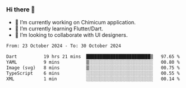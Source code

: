 ### Hi there 👋

<!--
**devcat37/devcat37** is a ✨ _special_ ✨ repository because its `README.md` (this file) appears on your GitHub profile.-->


- 🔭 I’m currently working on Chimicum application.
- 🌱 I’m currently learning Flutter/Dart.
- 👯 I’m looking to collaborate with UI designers.
<!-- - 🤔 I’m looking for help with ... -->

<!--START_SECTION:waka-->

```txt
From: 23 October 2024 - To: 30 October 2024

Dart          19 hrs 21 mins  ████████████████████████▒   97.65 %
YAML          9 mins          ▒░░░░░░░░░░░░░░░░░░░░░░░░   00.80 %
Image (svg)   8 mins          ▒░░░░░░░░░░░░░░░░░░░░░░░░   00.75 %
TypeScript    6 mins          ░░░░░░░░░░░░░░░░░░░░░░░░░   00.55 %
XML           1 min           ░░░░░░░░░░░░░░░░░░░░░░░░░   00.14 %
```

<!--END_SECTION:waka-->
